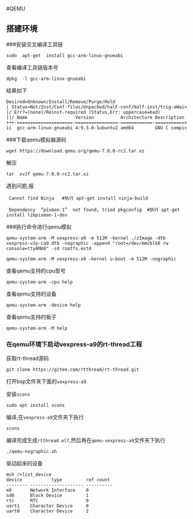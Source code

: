 #QEMU

## **搭建环境**

###安装交叉编译工具链

  ```shell
  sudo  apt-get  install gcc-arm-linux-gnueabi  
  ```



查看编译工具链版本号

  ```shell
  dpkg  -l gcc-arm-linux-gnueabi  
  ```

结果如下

  ```shell
  Desired=Unknown/Install/Remove/Purge/Hold
  | Status=Not/Inst/Conf-files/Unpacked/halF-conf/Half-inst/trig-aWai>
  |/ Err?=(none)/Reinst-required (Status,Err: uppercase=bad)
  ||/ Name                  Version          Architecture Description
  +++-=====================-================-============-===========>
  ii  gcc-arm-linux-gnueabi 4:9.3.0-1ubuntu2 amd64        GNU C compi>
  ```

 

###下载qemu模拟器源码

  ```shell
  wget https://download.qemu.org/qemu-7.0.0-rc2.tar.xz  
  ```

解压

  ```shell
  tar  xvJf qemu-7.0.0-rc2.tar.xz 
  ```

遇到问题,报

 ```shell
  Cannot find Ninja   #执行 apt-get install ninja-build  
 ```



 ```shell
  Dependency  “pixman-1”  not found, tried pkgconfig  #执行 apt-get install libpixman-1-dev
 ```

  

###执行命令进行qemu模拟

    qemu-system-arm -M vexpress-a9 -m 512M -kernel ./zImage -dtb  vexpress-v2p-ca9.dtb -nographic -append "root=/dev/mmcblk0 rw console=ttyAMA0" -sd rootfs.ext4  

```shell
qemu-system-arm -M vexpress-a9 -kernel u-boot -m 512M -nographic 
```



查看qemu支持的cpu型号

   ```shell
   qemu-system-arm -cpu help  
   ```

查看qemu支持的设备

  ```shell
  qemu-system-arm -device help
  ```

查看qemu支持的板子

```shell
qemu-system-arm -M help
```

### 在qemu环境下启动vexpress-a9的rt-thread工程

获取rt-thread源码

```shell
git clone https://gitee.com/rtthread/rt-thread.git
```

打开bsp文件夹下面的`vexpress-a9`

安装`scons`

```shell
sudo apt install scons
```

编译,在`vexpress-a9`文件夹下执行

```shell
scons
```

编译完成生成`rtthread.elf`,然后再在`qemu-vexpress-a9`文件夹下执行

```shell
./qemu-nographic.sh
```

驱动起来的设备

```shell
msh />list_device
device           type         ref count
-------- -------------------- ----------
e0       Network Interface    0       
sd0      Block Device         1       
rtc      RTC                  0       
uart1    Character Device     0       
uart0    Character Device     2  
```

